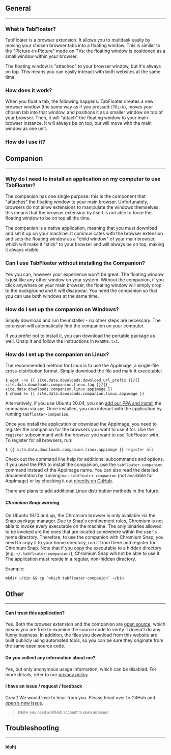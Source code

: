 ## **General**
---

### What is TabFloater?

TabFloater is a browser extension. It allows you to multitask easily by moving your chosen browser tabs into a floating window. This is similar to the "Picture-in-Picture" mode on TVs: the floating window is positioned as a small window within your browser.

The floating window is "attached" to your browser window, but it's always on top. This means you can easily  interact with both websites at the same time.

### How does it work?

When you float a tab, the following happens: TabFloater creates a new browser window (the same way as if you pressed `CTRL+N`), moves your chosen tab into that window, and positions it as a smaller window on top of your browser. Then, it will "attach" the floating window to your main browser instance. It will always be on top, but will move with the main window as one unit.

### How do I use it?



## **Companion**
---

### Why do I need to install an application on my computer to use TabFloater?

The companion has one single purpose: this is the component that "attaches" the floating window to your main browser. Unfortunately, browsers do not allow extensions to manipulate the windows themselves: this means that the browser extension by itself is not able to force the floating window to be on top all the time.

The companion is a native application, meaning that you must download and set it up on your machine. It communicates with the browser extension and sets the floating window as a "child window" of your main browser, which will make it "stick" to your browser and will always be on top, making it always visible.

### Can I use TabFloater without installing the Companion?

Yes you can, however your experience won't be great. The floating window is just like any other window on your system. Without the companion, if you click anywhere on your main browser, the floating window will simply drop to the background and it will disappear. You need the companion so that you can use both windows at the same time.

### How do I set up the companion on Windows?

Simply download and run the installer - no other steps are necessary. The extension will automatically find the companion on your computer.

If you prefer not to install it, you can download the portable package as well. Unzip it and follow the instructions in `README.txt`.

### How do I set up the companion on Linux?

The recommended method for Linux is to use the AppImage, a single-file cross-distribution format. Simply download the file and mark it executable:

```
$ wget -nv {{ site.data.downloads.download_url_prefix }}/{{ site.data.downloads.companion.linux.tag }}/{{ site.data.downloads.companion.linux.appimage }}
$ chmod +x {{ site.data.downloads.companion.linux.appimage }}
```

Alternatively, if you use Ubuntu 20.04, you can [add our PPA and install](download) the companion via `apt`. Once installed, you can interact with the application by running `tabfloater-companion`.

Once you install the application or download the AppImage, you need to register the companion for the browsers you want to use it for. Use the `register` subcommand with the browser you want to use TabFloater with. To register for all browsers, run:

```
$ {{ site.data.downloads.companion.linux.appimage }} register all
```

Check out the command line help for additional subcommands and options. If you used the PPA to install the companion, use the `tabfloater-companion` command instead of the AppImage name. You can also read the detailed documentation by running `man tabfloater-companion` (not available for AppImage) or by checking it out [directly on GitHub](https://github.com/tabfloater/tabfloater/blob/master/companion/packaging/linux/ubuntu-ppa/debian/tabfloater-companion.1).

There are plans to add additional Linux distribution methods in the future.

##### **Chromium Snap warning**

On Ubuntu 19.10 and up, the Chromium browser is only available via the Snap package manager. Due to Snap's confinement rules, Chromium is not able to invoke every executable on the machine. The only binaries allowed to be invoked are the ones that are located somewhere within the user's home directory. Therefore, to use the companion with Chromium Snap, you need to copy it to your home directory, run it from there and register for Chromum Snap. Note that if you copy the executable to a hidden directory (e.g. `~/.tabfloater-companion/`), Chromium Snap will not be able to use it. The application must reside in a regular, non-hidden directory.

Example:

```
mkdir ~/bin && cp `which tabfloater-companion` ~/bin
```

## **Other**
---

#### Can I trust this application?

Yes. Both the browser extension and the companion are [open source](https://github.com/tabfloater/tabfloater), which means you are free to examine the source code to verify it doesn't do any funny business. In addition, the files you download from this website are built publicly using automated tools, so you can be sure they originate from the same open source code.

#### Do you collect any information about me?

Yes, but only anonymous usage information, which can be disabled. For more details, refer to our [privacy policy](privacy).

#### I have an issue / request / feedback

Great! We would love to hear from you. Please head over to GitHub and [open a new issue](https://github.com/tabfloater/tabfloater/issues/new).

> <sup>(Note: you need a GitHub account to open an issue)</sup>

## **Troubleshooting**
---

#### blahj
